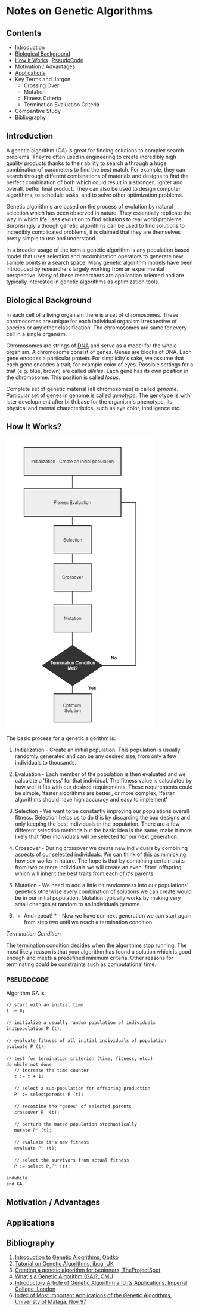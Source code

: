 Notes on Genetic Algorithms
=======================
## Contents
- [Introduction](#introduction)
- [Biological Background](#biological-background)
- [How it Works](#how-it-works)
	-[PseudoCode](#pseudocode)
- Motivation / Advantages
- [Applications](#applications)
- Key Terms and Jargon
	- Crossing Over
	- Mutation
	- Fitness Criteria
	- Termination Evaluation Criteria
- Comparitive Study
- [Bibliography](#bibliography)

## Introduction

A genetic algorithm (GA) is great for finding solutions to complex search problems. 
They're often used in engineering to create incredibly high quality products thanks to their ability to search a through a huge combination of parameters to find the best match. 
For example, they can search through different combinations of materials and designs to find the perfect combination of both which could result in a stronger, lighter and overall, better final product. They can also be used to design computer algorithms, to schedule tasks, and to solve other optimization problems. 

Genetic algorithms are based on the process of evolution by natural selection which has been observed in nature. They essentially replicate the way in which life uses evolution to find solutions to real world problems. Surprisingly although genetic algorithms can be used to find solutions to incredibly complicated problems, it is claimed that they are themselves pretty simple to use and understand.

In a broader usage of the term a genetic algorithm is any population based model that uses selection and recombination operators to generate new sample points in a search space. 
Many genetic algorithm models have been introduced by researchers largely working from an experimental perspective.
Many of these researchers are application oriented and are typically interested in genetic algorithms as optimization tools. 

## Biological Background
In each cell of a living organism there is a set of chromosomes. These chromosomes are unique for each individual organism irrespective of species or any other classification. The chromosomes are same for every cell in a single organism. 

Chromosomes are strings of [DNA](http://www.wikiwand.com/en/DNA) and serve as a model for the whole organism. A chromosome consist of genes. Genes are blocks of DNA. 
Each gene encodes a particular protein. For simplicity's sake, we assume that each gene encodes a trait, for example color of eyes. Possible settings for a trait (e.g. blue, brown) are called _alleles_. 
Each gene has its own position in the chromosome. This position is called _locus_.

Complete set of genetic material (all chromosomes) is called _genome_. Particular set of genes in genome is called _genotype_. The genotype is with later development after birth base for the organism's phenotype, its physical and mental characteristics, such as eye color, intelligence etc.

## How It Works?

![Flowchart for Basic Process](/images/genetic_flowchart_process.png "Flowchart for Basic Process")

The basic process for a genetic algorithm is:

1. Initialization - Create an initial population. This population is usually randomly generated and can be any desired size, from only a few individuals to thousands.

2. Evaluation - Each member of the population is then evaluated and we calculate a 'fitness' for that individual. The fitness value is calculated by how well it fits with our desired requirements. These requirements could be simple, 'faster algorithms are better', or more complex, 'faster algorithms should have high accuracy and easy to implement'

3. Selection - We want to be constantly improving our populations overall fitness. Selection helps us to do this by discarding the bad designs and only keeping the best individuals in the population.  There are a few different selection methods but the basic idea is the same, make it more likely that fitter individuals will be selected for our next generation.

4. Crossover - During crossover we create new individuals by combining aspects of our selected individuals. We can think of this as mimicking how sex works in nature. The hope is that by combining certain traits from two or more individuals we will create an even 'fitter' offspring which will inherit the best traits from each of it's parents.

5. Mutation - We need to add a little bit randomness into our populations' genetics otherwise every combination of solutions we can create would be in our initial population. Mutation typically works by making very small changes at random to an individuals genome.

6. * And repeat! * - Now we have our next generation we can start again from step two until we reach a termination condition.

_Termination Condition_

The termination condition decides when the algorithms stop running. The most likely reason is that your algorithm has found a solution which is good enough and meets a predefined minimum criteria. Other reasons for terminating could be constraints such as computational time.

### PSEUDOCODE
Algorithm GA is
```
// start with an initial time
t := 0;

// initialize a usually random population of individuals
initpopulation P (t);

// evaluate fitness of all initial individuals of population
evaluate P (t);

// test for termination criterion (time, fitness, etc.)
do while not done
   // increase the time counter
   t := t + 1;

   // select a sub-population for offspring production
   P' := selectparents P (t);

   // recombine the "genes" of selected parents
   crossover P' (t);

   // perturb the mated population stochastically
   mutate P' (t);

   // evaluate it's new fitness
   evaluate P' (t);

   // select the survivors from actual fitness
   P := select P,P' (t);

endwhile
end GA.
```

## Motivation / Advantages

## Applications

## Bibliography

1. [Introduction to Genetic Alogrithms, Obitko](http://www.obitko.com/tutorials/genetic-algorithms/ga-basic-description.php)
2. [Tutorial on Genetic Algorithms, ibug, UK](http://ibug.doc.ic.ac.uk/media/uploads/documents/courses/GeneticAlgorithm-tutorial.pdf)
3. [Creating a genetic algorithm for beginners, TheProjectSpot](http://www.theprojectspot.com/tutorial-post/creating-a-genetic-algorithm-for-beginners/3)
4. [What's a Genetic Algorithm (GA)?, CMU](http://www.cs.cmu.edu/Groups/AI/html/faqs/ai/genetic/part2/faq-doc-2.html)
5. [Introductory Article of Genetic Algorithm and its Applications, Imperial College, London](http://www.doc.ic.ac.uk/~nd/surprise_96/journal/vol1/tcw2/article1.html)
6. [Index of Most Important Applications of the Genetic Algorithms, Univeristy of Malaga, Nov 97](http://neo.lcc.uma.es/TutorialEA/semEC/cap03/cap_3.html)